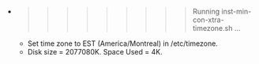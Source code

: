 * >>>>>>>>> Running inst-min-con-xtra-timezone.sh ...
  * Set time zone to EST (America/Montreal) in /etc/timezone.
  * Disk size = 2077080K. Space Used = 4K.
